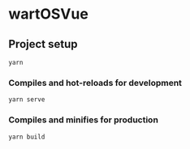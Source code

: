 # wartOSVue

## Project setup
```
yarn
```

### Compiles and hot-reloads for development
```
yarn serve
```

### Compiles and minifies for production
```
yarn build
```
